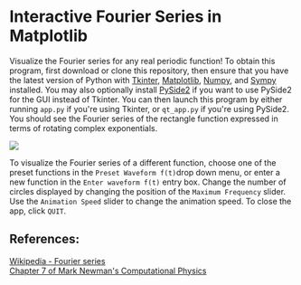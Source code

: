# Interactive Fourier Series in Matplotlib
Visualize the Fourier series for any real periodic function!
To obtain this program, first download or clone this repository, then ensure that you have the latest version of Python with [Tkinter](https://docs.python.org/3/library/tk.html), [Matplotlib](https://matplotlib.org), 
[Numpy](https://numpy.org), and [Sympy](https://www.sympy.org/en/index.html) installed. You may also optionally install [PySide2](https://wiki.qt.io/Qt_for_PythonPySide2) if you want to use PySide2 for the GUI instead of Tkinter. 
You can then launch this program by either running `app.py` if you're using Tkinter, or `qt_app.py` if you're using PySide2. You should see the Fourier series of the rectangle function expressed in terms of rotating complex exponentials.

<img src="https://raw.githubusercontent.com/marl0ny/Real-Fourier-Series/master/rect.gif" />

To visualize the Fourier series of a different function, choose one of the preset functions in the `Preset Waveform f(t)`drop down menu, or enter a new function in the `Enter waveform f(t)` entry box. 
Change the number of circles displayed by changing the position of the `Maximum Frequency` slider. Use the `Animation Speed` slider to change the animation speed. To close the app, click `QUIT`. 

## References:
[Wikipedia - Fourier series](https://en.wikipedia.org/wiki/Fourier_series) <br>
[Chapter 7 of Mark Newman's Computational Physics](http://www-personal.umich.edu/~mejn/cp/)